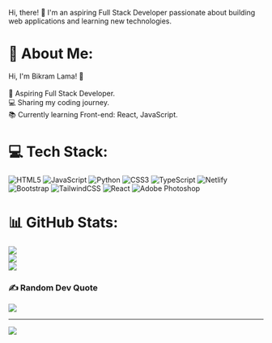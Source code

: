 Hi, there! 👋
I'm an aspiring Full Stack Developer passionate about building web applications and learning new technologies. 

# 💫 About Me:
Hi, I'm Bikram Lama! 👋<br><br>🚀 Aspiring Full Stack Developer.<br>💻 Sharing my coding journey.<br>📚 Currently learning Front-end: React, JavaScript.

# 💻 Tech Stack:
![HTML5](https://img.shields.io/badge/html5-%23E34F26.svg?style=for-the-badge&logo=html5&logoColor=white) ![JavaScript](https://img.shields.io/badge/javascript-%23323330.svg?style=for-the-badge&logo=javascript&logoColor=%23F7DF1E) ![Python](https://img.shields.io/badge/python-3670A0?style=for-the-badge&logo=python&logoColor=ffdd54) ![CSS3](https://img.shields.io/badge/css3-%231572B6.svg?style=for-the-badge&logo=css3&logoColor=white) ![TypeScript](https://img.shields.io/badge/typescript-%23007ACC.svg?style=for-the-badge&logo=typescript&logoColor=white) ![Netlify](https://img.shields.io/badge/netlify-%23000000.svg?style=for-the-badge&logo=netlify&logoColor=#00C7B7) ![Bootstrap](https://img.shields.io/badge/bootstrap-%238511FA.svg?style=for-the-badge&logo=bootstrap&logoColor=white) ![TailwindCSS](https://img.shields.io/badge/tailwindcss-%2338B2AC.svg?style=for-the-badge&logo=tailwind-css&logoColor=white) ![React](https://img.shields.io/badge/react-%2320232a.svg?style=for-the-badge&logo=react&logoColor=%2361DAFB) ![Adobe Photoshop](https://img.shields.io/badge/adobe%20photoshop-%2331A8FF.svg?style=for-the-badge&logo=adobe%20photoshop&logoColor=white)
# 📊 GitHub Stats:
![](https://github-readme-stats.vercel.app/api?username=lamabikram5656&theme=dark&hide_border=false&include_all_commits=false&count_private=false)<br/>
![](https://nirzak-streak-stats.vercel.app/?user=lamabikram5656&theme=dark&hide_border=false)<br/>
![](https://github-readme-stats.vercel.app/api/top-langs/?username=lamabikram5656&theme=dark&hide_border=false&include_all_commits=false&count_private=false&layout=compact)

### ✍️ Random Dev Quote
![](https://quotes-github-readme.vercel.app/api?type=horizontal&theme=radical)



---
[![](https://visitcount.itsvg.in/api?id=lamabikram5656&icon=0&color=0)](https://visitcount.itsvg.in)

<!-- Proudly created with GPRM ( https://gprm.itsvg.in ) -->
